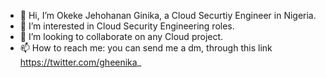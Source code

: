 - 👋 Hi, I’m Okeke Jehohanan Ginika, a Cloud Securtiy Engineer in Nigeria.
- 👀 I’m interested in Cloud Security Engineering roles. 
- 💞️ I’m looking to collaborate on any Cloud project.
- 📫 How to reach me: you can send me a dm, through this link https://twitter.com/gheenika_

<!---
ginikatheboy/ginikatheboy is a ✨ special ✨ repository because its `README.md` (this file) appears on your GitHub profile.
You can click the Preview link to take a look at your changes.
--->
